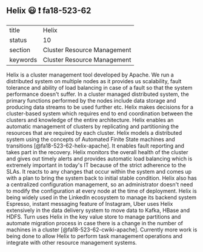 ## Helix :smiley: :exclamation: fa18-523-62


|          |                             |
| -------- | --------------------------- |
| title    | Helix                       | 
| status   | 10                          |
| section  | Cluster Resource Management |
| keywords | Cluster Resource Management |



Helix is a cluster management tool developed by Apache. We run a distributed
system on multiple nodes as it provides us scalability, fault tolerance and
ability of load balancing in case of a fault so that the system performance
doesn't suffer. In a cluster managed distributed system, the primary functions
performed by the nodes include data storage and producing data streams to be
used further etc. Helix makes decisions for a cluster-based system which
requires end to end coordination between the clusters and knowledge of the
entire architecture. Helix enables an automatic management of clusters by
replicating and partitioning the resources that are required by each cluster.
Helix models a distributed system using the concepts of Automated Finite State
machines and transitions [@fa18-523-62-helix-apache]. It enables fault reporting
and takes part in the recovery. Helix monitors the overall health of the cluster
and gives out timely alerts and provides automatic load balancing which is
extremely important in today's IT because of the strict adherence to the SLAs.
It reacts to any changes that occur within the system and comes up with a plan
to bring the system back to initial stable condition. Helix also has a
centralized configuration management, so an administrator doesn't need to modify
the configuration at every node at the time of deployment. Helix is being widely
used in the LinkedIn ecosystem to manage its backend system Espresso, instant
messaging feature of Instagram, Uber uses Helix extensively in the data delivery
system to move data to Kafka, HBase and HDFS. Turn uses Helix in the key value
store to manage partitions and automate migration process in case there is a
change in the number of machines in a cluster [@fa18-523-62-cwiki-apache].
Currently more work is being done to allow Helix to perform task management
operations and integrate with other resource management systems.



      

